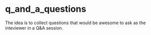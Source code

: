 # q_and_a_questions
The idea is to collect questions that would be awesome to ask as the inteviewer in a Q&amp;A session.
